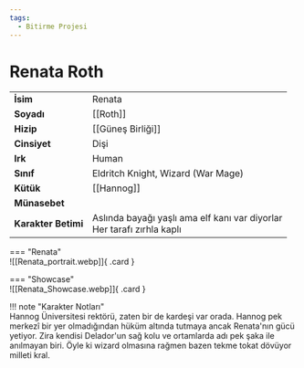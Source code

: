 ```yaml
---
tags:
  - Bitirme Projesi
---  
```

# Renata Roth  
  
<div class="grid" markdown>  
  
|  |  |  
|---|---|  
| **İsim** | Renata |  
| **Soyadı** | [[Roth]] |  
| **Hizip** | [[Güneş Birliği]] |  
| **Cinsiyet** | Dişi |  
| **Irk** | Human |  
| **Sınıf** | Eldritch Knight, Wizard (War Mage) |  
| **Kütük** | [[Hannog]] |  
| **Münasebet** |  |  
| **Karakter Betimi** | Aslında bayağı yaşlı ama elf kanı var diyorlar<br>Her tarafı zırhla kaplı |  
  
  
=== "Renata"  
	![[Renata_portrait.webp]]{ .card }  
  
=== "Showcase"  
	![[Renata_Showcase.webp]]{ .card }  
  
</div>  
  
!!! note "Karakter Notları"  
	Hannog Üniversitesi rektörü, zaten bir de kardeşi var orada. Hannog pek merkezî bir yer olmadığından hüküm altında tutmaya ancak Renata'nın gücü yetiyor. Zira kendisi Delador'un sağ kolu ve ortamlarda adı pek şaka ile anılmayan biri. Öyle ki wizard olmasına rağmen bazen tekme tokat dövüyor milleti kral.   